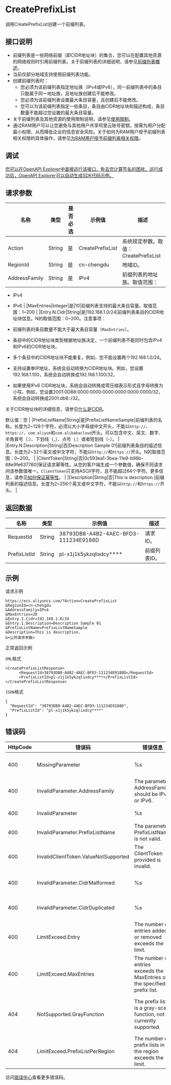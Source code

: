 # CreatePrefixList

调用CreatePrefixList创建一个前缀列表。

## 接口说明

-   前缀列表是一些网络前缀（即CIDR地址块）的集合，您可以在配置其他资源的网络规则时引用前缀列表。关于前缀列表的详细说明，请参见[前缀列表概述](~~206223~~)。
-   当前仅部分地域支持使用前缀列表功能。
-   创建前缀列表时：
    -   您必须为该前缀列表指定地址族（IPv4或IPv6），同一前缀列表中的条目只能属于同一地址族，且地址族创建后不能修改。
    -   您必须为该前缀列表设置最大条目容量，且创建后不能修改。
    -   您可以为该前缀列表指定一些条目，条目由CIDR地址块和描述构成，条目数量不能超过您设置的最大条目容量。
-   关于前缀列表及其他资源的使用限制说明，请参见[使用限制](~~25412~~)。
-   通过RAM用户可以让您避免与其他用户共享阿里云账号密钥，按需为用户分配最小权限，从而降低企业的信息安全风险。关于如何为RAM用户授予前缀列表相关权限的具体操作，请参见[为RAM用户授予前缀列表相关权限](~~206175~~)。

## 调试

[您可以在OpenAPI Explorer中直接运行该接口，免去您计算签名的困扰。运行成功后，OpenAPI Explorer可以自动生成SDK代码示例。](https://api.aliyun.com/#product=Ecs&api=CreatePrefixList&type=RPC&version=2014-05-26)

## 请求参数

|名称|类型|是否必选|示例值|描述|
|--|--|----|---|--|
|Action|String|是|CreatePrefixList|系统规定参数。取值：CreatePrefixList |
|RegionId|String|是|cn-chengdu|地域ID。 |
|AddressFamily|String|是|IPv4|前缀列表的地址族。取值范围：

 -   IPv4
-   IPv6 |
|MaxEntries|Integer|是|10|前缀列表支持的最大条目容量。取值范围：1~200 |
|Entry.N.Cidr|String|是|192.168.1.0/24|前缀列表条目的CIDR地址块信息。N的取值范围：0~200。注意事项：

 -   前缀列表的条目数量不能大于最大条目容量（`MaxEntries`）。
-   条目中的CIDR地址块类型根据地址族决定，一个前缀列表不能同时包含IPv4和IPv6的CIDR地址块。
-   多个条目中的CIDR地址块不能重复。例如，您不能设置两个192.168.1.0/24。
-   支持设置单IP地址，系统会自动转换为CIDR地址块。例如，您设置192.168.1.100，系统会自动转换成192.168.1.100/32。
-   如果使用IPv6 CIDR地址块，系统会自动转换成零压缩表示形式且字母转换为小写。例如，您设置2001:0DB8:0000:0000:0000:0000:0000:0000/32，系统会自动转换成2001:db8::/32。

 关于CIDR地址块的详细信息，请参见[什么是CIDR](https://www.alibabacloud.com/help/doc-detail/40637.htm#title-gu4-uzk-12r)。

 默认值：空 |
|PrefixListName|String|是|PrefixListNameSample|前缀列表的名称。长度为2~128个字符，必须以大小字母或中文开头，不能以`http://`、`https://`、`com.aliyun`和`com.alibabacloud`开头。可以包含中文、英文、数字、半角冒号（:）、下划线（\_）、点号（.）或者短划线（-）。 |
|Entry.N.Description|String|否|Description Sample 01|前缀列表条目的描述信息。长度为2~32个英文或中文字符，不能以`http://`和`https://`开头。N的取值范围：0~200。 |
|ClientToken|String|否|0c593ea1-3bea-11e9-b96b-88e9fe637760|保证请求幂等性。从您的客户端生成一个参数值，确保不同请求间该参数值唯一。`ClientToken`只支持ASCII字符，且不能超过64个字符。更多信息，请参见[如何保证幂等性](~~25693~~)。 |
|Description|String|否|This is description.|前缀列表的描述信息。长度为2~256个英文或中文字符，不能以`http://`和`https://`开头。 |

## 返回数据

|名称|类型|示例值|描述|
|--|--|---|--|
|RequestId|String|38793DB8-A4B2-4AEC-BFD3-111234E9188D|请求ID。 |
|PrefixListId|String|pl-x1j1k5ykzqlixdcy\*\*\*\*|前缀列表ID。 |

## 示例

请求示例

```
https://ecs.aliyuncs.com/?Action=CreatePrefixList
&RegionId=cn-chengdu
&AddressFamily=IPv4
&MaxEntries=20
&Entry.1.Cidr=192.168.1.0/24
&Entry.1.Description=Description Sample 01
&PrefixListName=PrefixListNameSample
&Description=This is description.
&<公共请求参数>
```

正常返回示例

`XML`格式

```
<CreatePrefixListResponse>
      <RequestId>38793DB8-A4B2-4AEC-BFD3-111234E9188D</RequestId>
      <PrefixListId>pl-x1j1k5ykzqlixdcy****</PrefixListId>
</CreatePrefixListResponse>
```

`JSON`格式

```
{
  "RequestId": "38793DB8-A4B2-4AEC-BFD3-111234E9188D",
  "PrefixListId": "pl-x1j1k5ykzqlixdcy****"
}
```

## 错误码

|HttpCode|错误码|错误信息|描述|
|--------|---|----|--|
|400|MissingParameter|%s|缺失参数，请检查参数是否完整。|
|400|InvalidParameter.AddressFamily|The parameter AddressFamily should be IPv4 or IPv6.|地址族应为IPv4或IPv6。|
|400|InvalidParameter|%s|无效的参数。|
|400|InvalidParameter.PrefixListName|The parameter PrefixListName is not valid.|前缀列表名称不合法。|
|400|InvalidClientToken.ValueNotSupported|The ClientToken provided is invalid.|指定的ClientToken不合法。|
|400|InvalidParameter.CidrMalformed|%s|指定的CIDR地址块不合法。|
|400|InvalidParameter.CidrDuplicated|%s|指定的CIDR地址块重复。|
|400|LimitExceed.Entry|The number of entries added or removed exceeds the limit.|单次增加或删除的条目数量超出限制。|
|400|LimitExceed.MaxEntries|The number of entries exceeds the MaxEntries of the specified prefix list.|条目数量超出指定前缀列表支持的最大条目数。|
|404|NotSupported.GrayFunction|The prefix list is a gray-scale function, not currently supported.|前缀列表功能正在邀测中，暂不支持本次操作。|
|404|LimitExceed.PrefixListPerRegion|The number of prefix lists in the region exceeds the limit.|在当前地域下的前缀列表数量超出限制。|

访问[错误中心](https://error-center.alibabacloud.com/status/product/Ecs)查看更多错误码。


